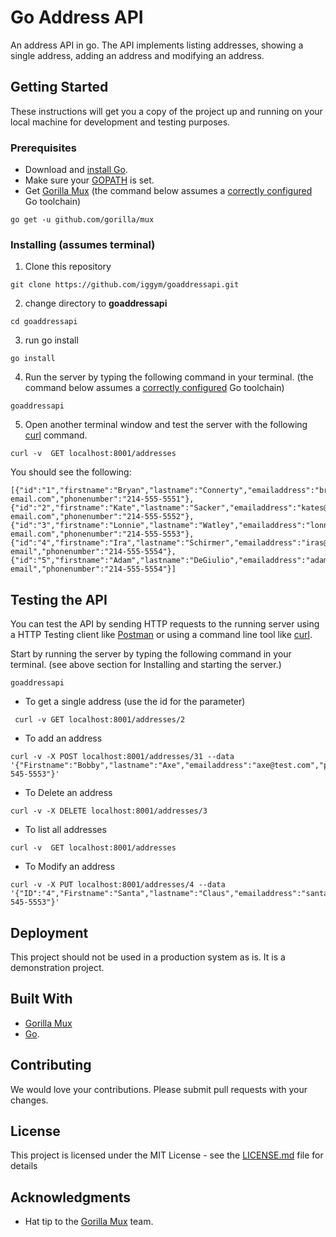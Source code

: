 # Go Address API

An address API in go.
The API implements listing addresses, showing a single address, adding an address and modifying an address.

## Getting Started

These instructions will get you a copy of the project up and running on your local machine for development and testing purposes.

### Prerequisites
* Download and [install Go](https://golang.org/doc/install).
* Make sure your [GOPATH](https://github.com/golang/go/wiki/SettingGOPATH) is set.
* Get [Gorilla Mux](https://github.com/gorilla/mux) (the command below assumes a [correctly configured](https://golang.org/doc/install#testing) Go toolchain)
```
go get -u github.com/gorilla/mux
```

### Installing (assumes terminal)

1. Clone this repository
```
git clone https://github.com/iggym/goaddressapi.git
```
2. change directory to **goaddressapi**
```
cd goaddressapi
```
3. run go install
```
go install
```
4. Run the server by typing the following command in your terminal. (the command below assumes a [correctly configured](https://golang.org/doc/install#testing) Go toolchain)
```
goaddressapi
```
5. Open another terminal window and test the server with the following [curl](https://curl.haxx.se/) command.
```
curl -v  GET localhost:8001/addresses
```
You should see the following:
```
[{"id":"1","firstname":"Bryan","lastname":"Connerty","emailaddress":"bryanc@test-email.com","phonenumber":"214-555-5551"},{"id":"2","firstname":"Kate","lastname":"Sacker","emailaddress":"kates@test-email.com","phonenumber":"214-555-5552"},{"id":"3","firstname":"Lonnie","lastname":"Watley","emailaddress":"lonniew@test-email.com","phonenumber":"214-555-5553"},{"id":"4","firstname":"Ira","lastname":"Schirmer","emailaddress":"iras@test-email","phonenumber":"214-555-5554"},{"id":"5","firstname":"Adam","lastname":"DeGiulio","emailaddress":"adamgs@test-email","phonenumber":"214-555-5554"}]
```

## Testing the API
You can test the API by sending HTTP requests to the running server using a HTTP Testing client like [Postman](https://www.getpostman.com/) or using a command line tool like [curl](https://curl.haxx.se/).

Start by running the server by typing the following command in your terminal. (see above section for Installing and starting the server.)
```
goaddressapi
```
* To get a single address (use the id for the parameter)
```
 curl -v GET localhost:8001/addresses/2
```
* To add an address
```
curl -v -X POST localhost:8001/addresses/31 --data '{"Firstname":"Bobby","lastname":"Axe","emailaddress":"axe@test.com","phonenumber":"214-545-5553"}'
```
* To Delete an address
```
curl -v -X DELETE localhost:8001/addresses/3
```
* To list all addresses
```
curl -v  GET localhost:8001/addresses
```
* To Modify an address
```
curl -v -X PUT localhost:8001/addresses/4 --data '{"ID":"4","Firstname":"Santa","lastname":"Claus","emailaddress":"santa@test.com","phonenumber":"214-545-5553"}'
```

## Deployment

This project should not be used in a production system as is. It is a  demonstration project.

## Built With

* [Gorilla Mux](https://github.com/gorilla/mux)
* [Go](https://golang.org/doc/install).

## Contributing

We would love your contributions. Please submit pull requests with your changes.

## License

This project is licensed under the MIT License - see the [LICENSE.md](LICENSE.md) file for details

## Acknowledgments

* Hat tip to the [Gorilla Mux](https://github.com/gorilla/mux) team.
